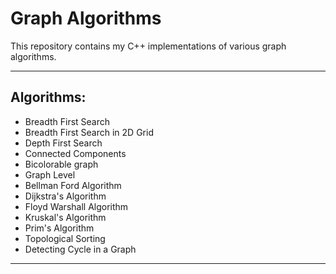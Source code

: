 # Graph Algorithms
This repository contains my C++ implementations of various graph algorithms.

-------------------------------------------------------------------------------------------------------------------------------------------
## Algorithms:
* Breadth First Search
* Breadth First Search in 2D Grid
* Depth First Search
* Connected Components
* Bicolorable graph
* Graph Level
* Bellman Ford Algorithm
* Dijkstra's Algorithm
* Floyd Warshall Algorithm
* Kruskal's Algorithm
* Prim's Algorithm
* Topological Sorting
* Detecting Cycle in a Graph
-------------------------------------------------------------------------------------------------------------------------------------------
